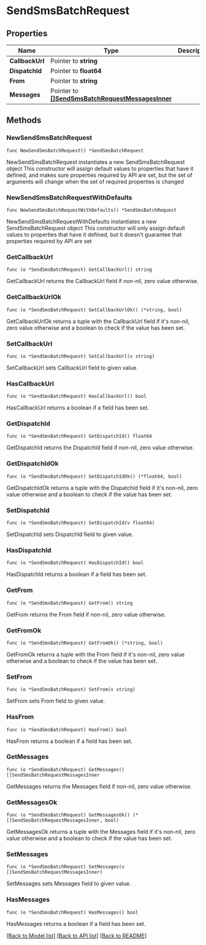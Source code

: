 # SendSmsBatchRequest

## Properties

Name | Type | Description | Notes
------------ | ------------- | ------------- | -------------
**CallbackUrl** | Pointer to **string** |  | [optional] 
**DispatchId** | Pointer to **float64** |  | [optional] 
**From** | Pointer to **string** |  | [optional] 
**Messages** | Pointer to [**[]SendSmsBatchRequestMessagesInner**](SendSmsBatchRequestMessagesInner.md) |  | [optional] 

## Methods

### NewSendSmsBatchRequest

`func NewSendSmsBatchRequest() *SendSmsBatchRequest`

NewSendSmsBatchRequest instantiates a new SendSmsBatchRequest object
This constructor will assign default values to properties that have it defined,
and makes sure properties required by API are set, but the set of arguments
will change when the set of required properties is changed

### NewSendSmsBatchRequestWithDefaults

`func NewSendSmsBatchRequestWithDefaults() *SendSmsBatchRequest`

NewSendSmsBatchRequestWithDefaults instantiates a new SendSmsBatchRequest object
This constructor will only assign default values to properties that have it defined,
but it doesn't guarantee that properties required by API are set

### GetCallbackUrl

`func (o *SendSmsBatchRequest) GetCallbackUrl() string`

GetCallbackUrl returns the CallbackUrl field if non-nil, zero value otherwise.

### GetCallbackUrlOk

`func (o *SendSmsBatchRequest) GetCallbackUrlOk() (*string, bool)`

GetCallbackUrlOk returns a tuple with the CallbackUrl field if it's non-nil, zero value otherwise
and a boolean to check if the value has been set.

### SetCallbackUrl

`func (o *SendSmsBatchRequest) SetCallbackUrl(v string)`

SetCallbackUrl sets CallbackUrl field to given value.

### HasCallbackUrl

`func (o *SendSmsBatchRequest) HasCallbackUrl() bool`

HasCallbackUrl returns a boolean if a field has been set.

### GetDispatchId

`func (o *SendSmsBatchRequest) GetDispatchId() float64`

GetDispatchId returns the DispatchId field if non-nil, zero value otherwise.

### GetDispatchIdOk

`func (o *SendSmsBatchRequest) GetDispatchIdOk() (*float64, bool)`

GetDispatchIdOk returns a tuple with the DispatchId field if it's non-nil, zero value otherwise
and a boolean to check if the value has been set.

### SetDispatchId

`func (o *SendSmsBatchRequest) SetDispatchId(v float64)`

SetDispatchId sets DispatchId field to given value.

### HasDispatchId

`func (o *SendSmsBatchRequest) HasDispatchId() bool`

HasDispatchId returns a boolean if a field has been set.

### GetFrom

`func (o *SendSmsBatchRequest) GetFrom() string`

GetFrom returns the From field if non-nil, zero value otherwise.

### GetFromOk

`func (o *SendSmsBatchRequest) GetFromOk() (*string, bool)`

GetFromOk returns a tuple with the From field if it's non-nil, zero value otherwise
and a boolean to check if the value has been set.

### SetFrom

`func (o *SendSmsBatchRequest) SetFrom(v string)`

SetFrom sets From field to given value.

### HasFrom

`func (o *SendSmsBatchRequest) HasFrom() bool`

HasFrom returns a boolean if a field has been set.

### GetMessages

`func (o *SendSmsBatchRequest) GetMessages() []SendSmsBatchRequestMessagesInner`

GetMessages returns the Messages field if non-nil, zero value otherwise.

### GetMessagesOk

`func (o *SendSmsBatchRequest) GetMessagesOk() (*[]SendSmsBatchRequestMessagesInner, bool)`

GetMessagesOk returns a tuple with the Messages field if it's non-nil, zero value otherwise
and a boolean to check if the value has been set.

### SetMessages

`func (o *SendSmsBatchRequest) SetMessages(v []SendSmsBatchRequestMessagesInner)`

SetMessages sets Messages field to given value.

### HasMessages

`func (o *SendSmsBatchRequest) HasMessages() bool`

HasMessages returns a boolean if a field has been set.


[[Back to Model list]](../README.md#documentation-for-models) [[Back to API list]](../README.md#documentation-for-api-endpoints) [[Back to README]](../README.md)


